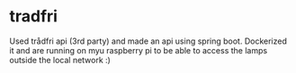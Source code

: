 # tradfri

Used trådfri api (3rd party) and made an api using spring boot. Dockerized it and are running on myu raspberry pi to be able to access the lamps outside the local network :) 
